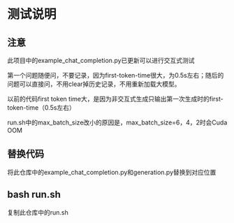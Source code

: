 # 测试说明

## 注意
此项目中的example_chat_completion.py已更新可以进行交互式测试

第一个问题随便问，不要记录，因为first-token-time很大，为0.5s左右；随后的问题可以直接问，不用clear掉历史记录，不用重新加载大模型。

以前的代码first token time大，是因为非交互式生成只输出第一次生成时的first-token-time（0.5s左右）

run.sh中的max_batch_size改小的原因是，max_batch_size=6，4，2时会Cuda OOM

## 替换代码

将此仓库中的example_chat_completion.py和generation.py替换到对应位置

## bash run.sh

复制此仓库中的run.sh
